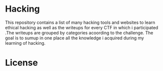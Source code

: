 # Hacking

This repository contains a list of many hacking tools and websites to learn ethical hacking as well as the writeups for every CTF in which i participated .The writeups are grouped by categories acoording to the challenge. The goal is to sumup in one place all the knowledge i acquired during my learning of hacking.

# License

